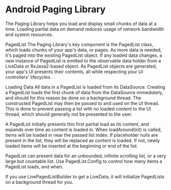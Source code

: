 # Android Paging Library

The Paging Library helps you load and display small chunks of data at a time. Loading partial data on demand reduces usage of network bandwidth and system resources.

PagedList
The Paging Library's key component is the PagedList class, which loads chunks of your app's data, or pages. As more data is needed, it's paged into the existing PagedList object. If any loaded data changes, a new instance of PagedList is emitted to the observable data holder from a LiveData or RxJava2-based object. As PagedList objects are generated, your app's UI presents their contents, all while respecting your UI controllers' lifecycles.

Loading Data
All data in a PagedList is loaded from its DataSource. Creating a PagedList loads the first chunk of data from the DataSource immediately, and should for this reason be done on a background thread. The constructed PagedList may then be passed to and used on the UI thread. This is done to prevent passing a list with no loaded content to the UI thread, which should generally not be presented to the user.

A PagedList initially presents this first partial load as its content, and expands over time as content is loaded in. When loadAround(int) is called, items will be loaded in near the passed list index. If placeholder nulls are present in the list, they will be replaced as content is loaded. If not, newly loaded items will be inserted at the beginning or end of the list.

PagedList can present data for an unbounded, infinite scrolling list, or a very large but countable list. Use PagedList.Config to control how many items a PagedList loads, and when.

If you use LivePagedListBuilder to get a LiveData<PagedList>, it will initialize PagedLists on a background thread for you.

